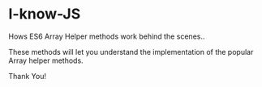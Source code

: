 # I-know-JS
Hows ES6 Array Helper methods work behind the scenes.. 

These methods will let you understand the implementation of the popular Array helper methods.


Thank You!
